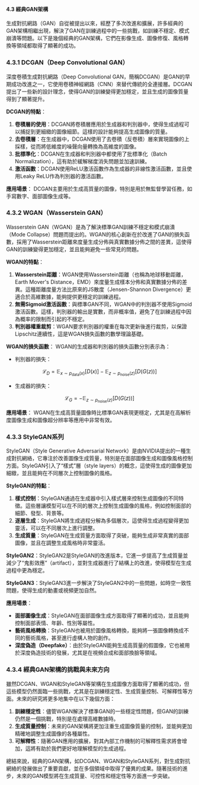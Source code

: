 #### 4.3 經典GAN架構

生成對抗網路（GAN）自從被提出以來，經歷了多次改進和擴展，許多經典的GAN架構相繼出現，解決了GAN在訓練過程中的一些挑戰，如訓練不穩定、模式崩潰等問題。以下是幾個經典的GAN架構，它們在影像生成、圖像修復、風格轉換等領域都取得了顯著的成功。

### 4.3.1 DCGAN（Deep Convolutional GAN）

深度卷積生成對抗網路（Deep Convolutional GAN，簡稱DCGAN）是GAN的早期成功改進之一，它使用卷積神經網路（CNN）來替代傳統的全連接層。DCGAN提出了一些新的設計理念，使得GAN的訓練變得更加穩定，並且生成的圖像質量得到了顯著提升。

**DCGAN的特點**：
1. **卷積層的使用**：DCGAN將卷積層應用於生成器和判別器中，使得生成過程可以捕捉到更細緻的圖像細節。這樣的設計能夠提高生成圖像的質量。
2. **去卷積層**：在生成器中，DCGAN使用了去卷積（反卷積）層來實現圖像的上採樣，從而將低維度的噪聲向量轉換為高維度的圖像。
3. **批標準化**：DCGAN在生成器和判別器中都使用了批標準化（Batch Normalization），這有助於緩解梯度消失問題並加速訓練。
4. **激活函數**：DCGAN使用ReLU激活函數作為生成器的非線性激活函數，並且使用Leaky ReLU作為判別器的激活函數。

**應用場景**：
DCGAN主要用於生成高質量的圖像，特別是用於無監督學習任務，如手寫數字、面部圖像生成等。

### 4.3.2 WGAN（Wasserstein GAN）

Wasserstein GAN（WGAN）是為了解決標準GAN訓練不穩定和模式崩潰（Mode Collapse）問題而提出的。WGAN的核心創新在於改進了GAN的損失函數，採用了Wasserstein距離來度量生成分佈與真實數據分佈之間的差異，這使得GAN的訓練變得更加穩定，並且能夠避免一些常見的問題。

**WGAN的特點**：
1. **Wasserstein距離**：WGAN使用Wasserstein距離（也稱為地球移動距離，Earth Mover's Distance，EMD）來度量生成樣本分佈和真實數據分佈的差異。這種距離度量方法比原來的JS散度（Jensen-Shannon Divergence）更適合於高維數據，能夠提供更穩定的訓練過程。
2. **無需Sigmoid激活函數**：與標準GAN不同，WGAN中的判別器不使用Sigmoid激活函數。這樣，判別器的輸出是實數，而非概率值，避免了在訓練過程中因為概率的限制而引起的不穩定。
3. **判別器權重裁剪**：WGAN要求判別器的權重在每次更新後進行裁剪，以保證Lipschitz連續性，這是WGAN損失函數的數學理論基礎。

**WGAN的損失函數**：
WGAN的生成器和判別器的損失函數分別表示為：
- 判別器的損失：
  
```math
\mathcal{L}_D = \mathbb{E}_{x \sim p_{\text{data}}(x)}[D(x)] - \mathbb{E}_{z \sim p_{\text{noise}}(z)}[D(G(z))]
```

- 生成器的損失：
  
```math
\mathcal{L}_G = - \mathbb{E}_{z \sim p_{\text{noise}}(z)}[D(G(z))]
```


**應用場景**：
WGAN在生成高質量圖像時比標準GAN表現更穩定，尤其是在高解析度圖像生成和圖像超分辨率等應用中非常有效。

### 4.3.3 StyleGAN系列

StyleGAN（Style Generative Adversarial Network）是由NVIDIA提出的一種生成對抗網絡，它專注於改善圖像生成質量，特別是在面部圖像生成和圖像風格控制方面。StyleGAN引入了“樣式”層（style layers）的概念，這使得生成的圖像更加細緻，並且能夠在不同層次上控制圖像的風格。

**StyleGAN的特點**：
1. **樣式控制**：StyleGAN通過在生成器中引入樣式層來控制生成圖像的不同特徵。這些層讓模型可以在不同的層次上控制生成圖像的風格，例如控制面部的細節、發型、背景等。
2. **逐層生成**：StyleGAN將生成過程分解為多個層次，這使得生成過程變得更加靈活，可以在不同層次上進行調整。
3. **生成質量**：StyleGAN在生成質量方面取得了突破，能夠生成非常真實的面部圖像，並且在調整生成風格時非常靈活。

**StyleGAN2**：StyleGAN2是StyleGAN的改進版本，它進一步提高了生成質量並減少了“鬼影效應”（artifact），並對生成器進行了結構上的改進，使得模型在生成過程中更為穩定。

**StyleGAN3**：StyleGAN3進一步解決了StyleGAN2中的一些問題，如時空一致性問題，使得生成的動畫或視頻更加自然。

**應用場景**：
- **面部圖像生成**：StyleGAN在面部圖像生成方面取得了顯著的成功，並且能夠控制面部表情、年齡、性別等屬性。
- **藝術風格轉換**：StyleGAN也被用於圖像風格轉換，能夠將一張圖像轉換成不同的藝術風格，甚至進行虛構人物的創作。
- **深度偽造（Deepfake）**：由於StyleGAN能夠生成高質量的假圖像，它也被用於深度偽造技術的發展，尤其是在視頻合成和面部換臉等領域。

### 4.3.4 經典GAN架構的挑戰與未來方向

雖然DCGAN、WGAN和StyleGAN等架構在生成圖像方面取得了顯著的成功，但這些模型仍然面臨一些挑戰，尤其是在訓練穩定性、生成質量控制、可解釋性等方面。未來的研究將更多地集中在以下幾個方面：

1. **訓練穩定性**：儘管WGAN解決了標準GAN的一些穩定性問題，但GAN的訓練仍然是一個挑戰，特別是在處理高維數據時。
2. **生成質量控制**：未來的GAN架構將更加注重生成圖像質量的控制，並能夠更加精確地調整生成圖像的各種屬性。
3. **可解釋性**：隨著GAN應用的擴展，對其內部工作機制的可解釋性需求將會增加，這將有助於我們更好地理解模型的生成過程。

總結來說，經典的GAN架構，如DCGAN、WGAN和StyleGAN系列，對生成對抗網絡的發展做出了重要貢獻，並在多個領域中取得了優異的成果。隨著技術的進步，未來的GAN模型將在生成質量、可控性和穩定性等方面進一步突破。